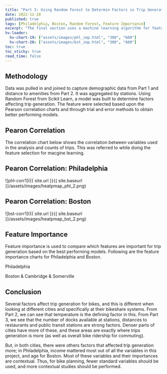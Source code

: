 ```yaml
---
title: "Part 3: Using Random Forest to Determin Factors in Trip Generation"
date: 2022-12-20
published: true
tags: [Philadelphia, Boston, Random Forest, Feature Importance]
excerpt: "The final section uses a machine learning algorithm for feature importance and determination of factors affecting trip generation"
hv-loader:
  hv-chart-19: ["assets/images/phl_imp.html", "300", "600"]
  hv-chart-20: ["assets/images/bst_imp.html", "300", "600"]
toc: true
toc_sticky: true
read_time: false
---
```



## Methodology

Data was pulled in and joined to capture demographic data from Part 1 and distance to amenities from Part 2. It was aggregated by stations. Using Random Forest from Scikit Learn, a model was built to determine factors affecting trip generation. The feature were selected based upon the Pearson correlation charts and through trial and error methods to obtain better performing models.

## Pearon Correlation

The correlation chart below shows the correlation between variables used in the analysis and counts of trips. This was referred to while doing the feature selection for macgine learning.

## Pearon Correlation: Philadelphia

![phl-corr1]({{ site.url }}{{ site.baseurl }}/assets/images/heatpmap_phl_2.png)

## Pearon Correlation: Boston

![bst-corr1]({{ site.url }}{{ site.baseurl }}/assets/images/heatpmap_bst_2.png)

## Feature Importance

Feature importance is used to compare which features are important for trip generation based on the best performing models. Following are the feature importance charts for Philadelphia and Boston.

Philadelphia

<div id="hv-chart-19"></div>

Boston & Cambridge & Somerville

<div id="hv-chart-20"></div>

## Conclusion

Several factors affect trip generation for bikes, and this is different when looking at different cities and specifically at their bikeshare systems. From Part 2, we can see that temperature is the defining factor in this. From Part 3, we see that the number of docks available at stations, distances to restaurants and public transit stations are strong factors. Denser parts of cities have more of these, and these areas are exactly where trips generation is more (as well as overall bike ridership for commuting).

But, in both cities, there were others factors that affected trip generation more; in Philadelphia, income mattered most out of all the variables in this project, and age for Boston. Most of these variables and their importances are contextual. Thus, for bike planning, fewer standard variables should be used, and more contextual studies should be performed. 

















